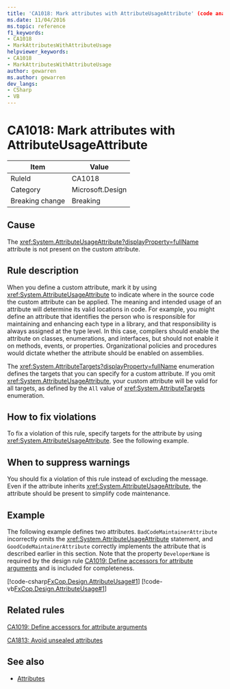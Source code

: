 ```yaml
---
title: 'CA1018: Mark attributes with AttributeUsageAttribute' (code analysis)
ms.date: 11/04/2016
ms.topic: reference
f1_keywords:
- CA1018
- MarkAttributesWithAttributeUsage
helpviewer_keywords:
- CA1018
- MarkAttributesWithAttributeUsage
author: gewarren
ms.author: gewarren
dev_langs:
- CSharp
- VB
---
```

# CA1018: Mark attributes with AttributeUsageAttribute

|Item|Value|
|-|-|
|RuleId|CA1018|
|Category|Microsoft.Design|
|Breaking change|Breaking|

## Cause

The <xref:System.AttributeUsageAttribute?displayProperty=fullName> attribute is not present on the custom attribute.

## Rule description

When you define a custom attribute, mark it by using <xref:System.AttributeUsageAttribute> to indicate where in the source code the custom attribute can be applied. The meaning and intended usage of an attribute will determine its valid locations in code. For example, you might define an attribute that identifies the person who is responsible for maintaining and enhancing each type in a library, and that responsibility is always assigned at the type level. In this case, compilers should enable the attribute on classes, enumerations, and interfaces, but should not enable it on methods, events, or properties. Organizational policies and procedures would dictate whether the attribute should be enabled on assemblies.

The <xref:System.AttributeTargets?displayProperty=fullName> enumeration defines the targets that you can specify for a custom attribute. If you omit <xref:System.AttributeUsageAttribute>, your custom attribute will be valid for all targets, as defined by the `All` value of <xref:System.AttributeTargets> enumeration.

## How to fix violations

To fix a violation of this rule, specify targets for the attribute by using <xref:System.AttributeUsageAttribute>. See the following example.

## When to suppress warnings

You should fix a violation of this rule instead of excluding the message. Even if the attribute inherits <xref:System.AttributeUsageAttribute>, the attribute should be present to simplify code maintenance.

## Example

The following example defines two attributes. `BadCodeMaintainerAttribute` incorrectly omits the <xref:System.AttributeUsageAttribute> statement, and `GoodCodeMaintainerAttribute` correctly implements the attribute that is described earlier in this section. Note that the property `DeveloperName` is required by the design rule [CA1019: Define accessors for attribute arguments](../code-quality/ca1019.md) and is included for completeness.

[!code-csharp[FxCop.Design.AttributeUsage#1](../../../../samples/snippets/fundamentals/code-analysis/csharp/ca1018-mark-attributes-with-attributeusageattribute_1.cs)]
[!code-vb[FxCop.Design.AttributeUsage#1](../../../../samples/snippets/fundamentals/code-analysis/visualbasic/ca1018-mark-attributes-with-attributeusageattribute_1.vb)]

## Related rules

[CA1019: Define accessors for attribute arguments](../code-quality/ca1019.md)

[CA1813: Avoid unsealed attributes](../code-quality/ca1813.md)

## See also

- [Attributes](../../../standard/design-guidelines/attributes.md)
